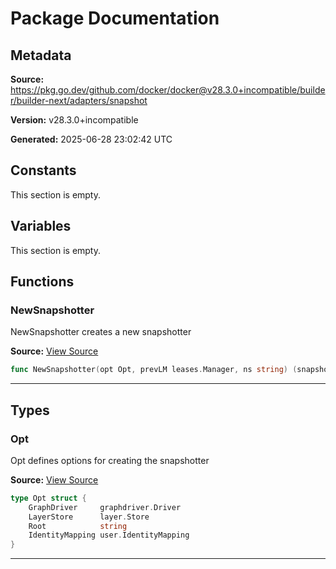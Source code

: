 # Package Documentation

## Metadata

**Source:** https://pkg.go.dev/github.com/docker/docker@v28.3.0+incompatible/builder/builder-next/adapters/snapshot

**Version:** v28.3.0+incompatible

**Generated:** 2025-06-28 23:02:42 UTC

## Constants

This section is empty.

## Variables

This section is empty.

## Functions

### NewSnapshotter

NewSnapshotter creates a new snapshotter

**Source:** [View Source](https://github.com/docker/docker/blob/v28.3.0/builder/builder-next/adapters/snapshot/snapshot.go#L63)  

```go
func NewSnapshotter(opt Opt, prevLM leases.Manager, ns string) (snapshot.Snapshotter, *leaseutil.Manager, error)
```

---

## Types

### Opt

Opt defines options for creating the snapshotter

**Source:** [View Source](https://github.com/docker/docker/blob/v28.3.0/builder/builder-next/adapters/snapshot/snapshot.go#L35)  

```go
type Opt struct {
	GraphDriver     graphdriver.Driver
	LayerStore      layer.Store
	Root            string
	IdentityMapping user.IdentityMapping
}
```

---

